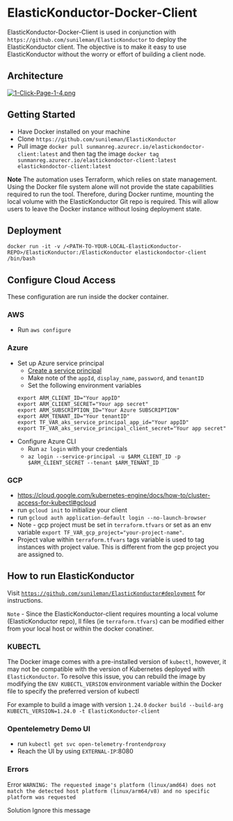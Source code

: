 # ElasticKonductor-Docker-Client

ElasticKonductor-Docker-Client is used in conjunction with `https://github.com/sunileman/ElasticKonductor` to deploy the ElasticKonductor client. The objective is to make it easy to use ElasticKonductor without the worry or effort of building a client node.

## Architecture
[![1-Click-Page-1-4.png](https://i.postimg.cc/tgWWmhvt/1-Click-Page-1-4.png)](https://postimg.cc/d7QhhTYL)

## Getting Started
* Have Docker installed on your machine
* Clone `https://github.com/sunileman/ElasticKonductor`
* Pull image `docker pull sunmanreg.azurecr.io/elastickondoctor-client:latest` and then tag the image `docker tag sunmanreg.azurecr.io/elastickondoctor-client:latest elastickondoctor-client:latest`

**Note**
The automation uses Terraform, which relies on state management. Using the Docker file system alone will not provide the state capabilities required to run the tool. Therefore, during Docker runtime, mounting the local volume with the ElasticKonductor Git repo is required. This will allow users to leave the Docker instance without losing deployment state.

## Deployment
`docker run -it -v /<PATH-TO-YOUR-LOCAL-ElasticKonductor-REPO>/ElasticKonductor:/ElasticKonductor elastickondoctor-client /bin/bash`

## Configure Cloud Access
These configuration are run inside the docker container.

### AWS
* Run `aws configure`

### Azure
* Set up Azure service principal
    * [Create a service principal](https://learn.microsoft.com/en-us/azure/developer/terraform/authenticate-to-azure?tabs=bash#create-a-service-principal)
    * Make note of the `appId`, `display_name`, `password`, and `tenantID`
    * Set the following environment variables
    ```
    export ARM_CLIENT_ID="Your appID"
    export ARM_CLIENT_SECRET="Your app secret"
    export ARM_SUBSCRIPTION_ID="Your Azure SUBSCRIPTION"
    export ARM_TENANT_ID="Your tenantID"
    export TF_VAR_aks_service_principal_app_id="Your appID"
    export TF_VAR_aks_service_principal_client_secret="Your app secret"
    ```
* Configure Azure CLI
    * Run `az login` with your credentials
    * `az login --service-principal -u $ARM_CLIENT_ID -p $ARM_CLIENT_SECRET --tenant $ARM_TENANT_ID`

### GCP
* https://cloud.google.com/kubernetes-engine/docs/how-to/cluster-access-for-kubectl#gcloud
* run `gcloud init` to initialize your client
* run `gcloud auth application-default login --no-launch-browser`
* Note - gcp project must be set in `terraform.tfvars` or set as an env variable `export TF_VAR_gcp_project="your-project-name"`.  
* Project value within `terraform.tfvars` tags variable is used to tag instances with project value. This is different from the gcp project you are assigned to. 

## How to run ElasticKonductor
Visit [`https://github.com/sunileman/ElasticKonductor#deployment`](https://github.com/sunileman/ElasticKonductor#deployment) for instructions.

`Note` -  Since the ElasticKonductor-client requires mounting a local volume (ElasticKonductor repo), ll files (ie `terraform.tfvars`) can be modified either from your local host or within the docker conatiner.



### KUBECTL
The Docker image comes with a pre-installed version of `kubectl`, however, it may not be compatible with the version of Kubernetes deployed with `ElasticKonductor`. To resolve this issue, you can rebuild the image by modifying the `ENV KUBECTL_VERSION` environment variable within the Docker file to specify the preferred version of kubectl

For example to build a image with version `1.24.0`
`docker build --build-arg KUBECTL_VERSION=1.24.0 -t ElasticKonductor-client`


### Opentelemetry Demo UI
* run `kubectl get svc open-telemetry-frontendproxy`
* Reach the UI by using `EXTERNAL-IP`:8080




### Errors

Error
`WARNING: The requested image's platform (linux/amd64) does not match the detected host platform (linux/arm64/v8) and no specific platform was requested`

Solution
Ignore this message